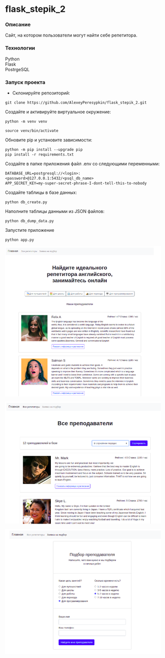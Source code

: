 # flask_stepik_2

### Описание

Сайт, на котором пользователи могут найти себе репетитора.

### Технологии

Python      
Flask       
PostrgeSQL

### Запуск проекта

- Склонируйте репозиторий:

```
git clone https://github.com/AlexeyPeresypkin/flask_stepik_2.git
```
Cоздайте и активируйте виртуальное окружение:

```
python -m venv venv
```
```
source venv/bin/activate 
```
Обновите pip и установите зависимости:
```
python -m pip install --upgrade pip
pip install -r requirements.txt
```
Создайте в папке приложения файл .env со следующими переменными:
```
DATABASE_URL=postgresql://<login>:<password>@127.0.0.1:5432/<psql_db_name>
APP_SECRET_KEY=my-super-secret-phrase-I-dont-tell-this-to-nobody
```
Создайте таблицы в базе данных:
```
python db_create.py
```
Наполните таблицы данными из JSON файлов:
```
python db_dump_data.py
```
Запустите приложение
```
python app.py
```
![alt text](screenshots/01.png "Главная страница")

![alt text](screenshots/02.png "Все преподаватели")

![alt text](screenshots/03.png "заявка на подбор преподавателя")
